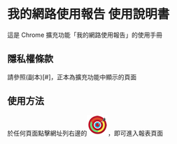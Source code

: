 # 我的網路使用報告 使用說明書
這是 Chrome 擴充功能「我的網路使用報告」的使用手冊

## 隱私權條款
請參照(副本)[#]，正本為擴充功能中顯示的頁面

## 使用方法
於任何頁面點擊網址列右邊的![圖示](./icon/icon48.png)，即可進入報表頁面
